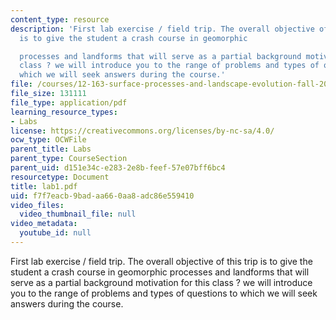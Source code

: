 ```yaml
---
content_type: resource
description: 'First lab exercise / field trip. The overall objective of this trip
  is to give the student a crash course in geomorphic

  processes and landforms that will serve as a partial background motivation for this
  class ? we will introduce you to the range of problems and types of questions to
  which we will seek answers during the course.'
file: /courses/12-163-surface-processes-and-landscape-evolution-fall-2004/f7f7eacb9badaa660aa8adc86e559410_lab1.pdf
file_size: 131111
file_type: application/pdf
learning_resource_types:
- Labs
license: https://creativecommons.org/licenses/by-nc-sa/4.0/
ocw_type: OCWFile
parent_title: Labs
parent_type: CourseSection
parent_uid: d151e34c-e283-2e8b-feef-57e07bff6bc4
resourcetype: Document
title: lab1.pdf
uid: f7f7eacb-9bad-aa66-0aa8-adc86e559410
video_files:
  video_thumbnail_file: null
video_metadata:
  youtube_id: null
---
```

First lab exercise / field trip. The overall objective of this trip is to give the student a crash course in geomorphic
processes and landforms that will serve as a partial background motivation for this class ? we will introduce you to the range of problems and types of questions to which we will seek answers during the course.